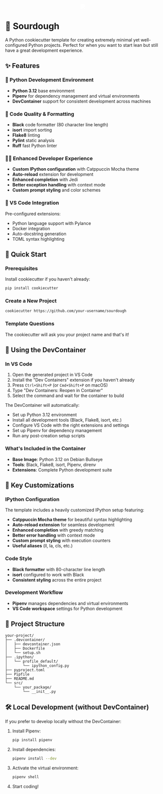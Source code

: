 <p align="center">
  <picture>
    <source media="(prefers-color-scheme: dark)" srcset="https://assets.nickficano.com/sourdough.svg" style="filter: brightness(0) invert(1);">
    <source media="(prefers-color-scheme: light)" srcset="https://assets.nickficano.com/sourdough.svg" style="filter: brightness(0);">
    <img src="https://assets.nickficano.com/sourdough.svg" style="filter: brightness(0) invert(1);">
  </picture>
</p>


# 🍞 Sourdough

A Python cookiecutter template for creating extremely minimal yet well-configured Python projects. Perfect for when you want to start lean but still have a great development experience.

## ✨ Features

### 🐍 Python Development Environment
- **Python 3.12** base environment
- **Pipenv** for dependency management and virtual environments
- **DevContainer** support for consistent development across machines

### 🎨 Code Quality & Formatting
- **Black** code formatter (80 character line length)
- **isort** import sorting
- **Flake8** linting
- **Pylint** static analysis
- **Ruff** fast Python linter

### 🧑‍💻 Enhanced Developer Experience
- **Custom IPython configuration** with Catppuccin Mocha theme
- **Auto-reload** extension for development
- **Enhanced completion** with Jedi
- **Better exception handling** with context mode
- **Custom prompt styling** and color schemes

### 🔧 VS Code Integration
Pre-configured extensions:
- Python language support with Pylance
- Docker integration
- Auto-docstring generation
- TOML syntax highlighting

## 🚀 Quick Start

### Prerequisites
Install cookiecutter if you haven't already:
```bash
pip install cookiecutter
```

### Create a New Project
```bash
cookiecutter https://github.com/your-username/sourdough
```

### Template Questions
The cookiecutter will ask you your project name and that's it!

## 🐳 Using the DevContainer

### In VS Code
1. Open the generated project in VS Code
2. Install the "Dev Containers" extension if you haven't already
3. Press `Ctrl+Shift+P` (or `Cmd+Shift+P` on macOS)
4. Type "Dev Containers: Reopen in Container"
5. Select the command and wait for the container to build

The DevContainer will automatically:
- Set up Python 3.12 environment
- Install all development tools (Black, Flake8, isort, etc.)
- Configure VS Code with the right extensions and settings
- Set up Pipenv for dependency management
- Run any post-creation setup scripts

### What's Included in the Container
- **Base Image**: Python 3.12 on Debian Bullseye
- **Tools**: Black, Flake8, isort, Pipenv, direnv
- **Extensions**: Complete Python development suite

## 🎯 Key Customizations

### IPython Configuration
The template includes a heavily customized IPython setup featuring:
- **Catppuccin Mocha theme** for beautiful syntax highlighting
- **Auto-reload extension** for seamless development
- **Enhanced completion** with greedy matching
- **Better error handling** with context mode
- **Custom prompt styling** with execution counters
- **Useful aliases** (ll, la, cls, etc.)

### Code Style
- **Black formatter** with 80-character line length
- **isort** configured to work with Black
- **Consistent styling** across the entire project

### Development Workflow
- **Pipenv** manages dependencies and virtual environments
- **VS Code workspace** settings for Python development

## 📁 Project Structure

```
your-project/
├── .devcontainer/
│   ├── devcontainer.json
│   ├── Dockerfile
│   └── setup.sh
├── .ipython/
│   └── profile_default/
│       └── ipython_config.py
├── pyproject.toml
├── Pipfile
├── README.md
└── src/
    └── your_package/
        └── __init__.py
```

## 🛠️ Local Development (without DevContainer)

If you prefer to develop locally without the DevContainer:

1. Install Pipenv:
   ```bash
   pip install pipenv
   ```

2. Install dependencies:
   ```bash
   pipenv install --dev
   ```

3. Activate the virtual environment:
   ```bash
   pipenv shell
   ```

4. Start coding!
